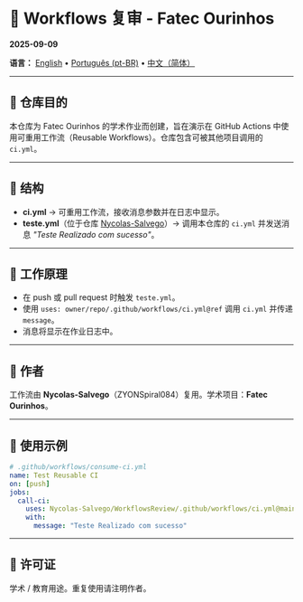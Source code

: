 # 🔄 Workflows 复审 - Fatec Ourinhos
**2025-09-09**

**语言：** [English](README.md) • [Português (pt-BR)](README.pt-BR.md) • [中文（简体）](README.zh-CN.md)

---

## 📌 仓库目的

本仓库为 Fatec Ourinhos 的学术作业而创建，旨在演示在 GitHub Actions 中使用可重用工作流（Reusable Workflows）。仓库包含可被其他项目调用的 `ci.yml`。

---

## 📌 结构

- **ci.yml** → 可重用工作流，接收消息参数并在日志中显示。  
- **teste.yml**（位于仓库 [Nycolas-Salvego](https://github.com/Nycolas-Salvego)）→ 调用本仓库的 `ci.yml` 并发送消息 *"Teste Realizado com sucesso"*。

---

## 🚀 工作原理

- 在 push 或 pull request 时触发 `teste.yml`。  
- 使用 `uses: owner/repo/.github/workflows/ci.yml@ref` 调用 `ci.yml` 并传递 `message`。  
- 消息将显示在作业日志中。

---

## 👤 作者

工作流由 **Nycolas-Salvego**（ZYONSpiral084）复用。学术项目：**Fatec Ourinhos**。

---

## 🧭 使用示例

```yaml
# .github/workflows/consume-ci.yml
name: Test Reusable CI
on: [push]
jobs:
  call-ci:
    uses: Nycolas-Salvego/WorkflowsReview/.github/workflows/ci.yml@main
    with:
      message: "Teste Realizado com sucesso"
```

---

## 📜 许可证

学术 / 教育用途。重复使用请注明作者。
